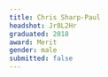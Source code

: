 ```yaml
---
title: Chris Sharp-Paul
headshot: Jr8L2Hr
graduated: 2018
award: Merit
gender: male
submitted: false
---
```

